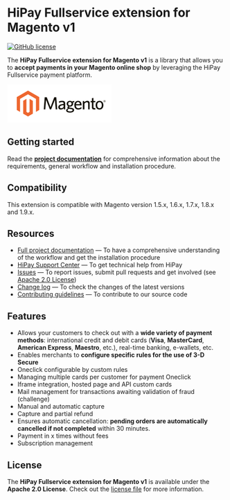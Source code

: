 # HiPay Fullservice extension for Magento v1

[![GitHub license](https://img.shields.io/badge/license-Apache%202-blue.svg)](https://raw.githubusercontent.com/hipay/hipay-wallet-cashout-mirakl-integration/master/LICENSE.md)

The **HiPay Fullservice extension for Magento v1** is a library that allows you to **accept payments in your Magento online shop** by leveraging the HiPay Fullservice payment platform.

![Magento](magento-logo.png)

## Getting started

Read the **[project documentation][doc-home]** for comprehensive information about the requirements, general workflow and installation procedure.

## Compatibility

This extension is compatible with Magento version 1.5.x, 1.6.x, 1.7.x, 1.8.x and 1.9.x.

## Resources
- [Full project documentation][doc-home] — To have a comprehensive understanding of the workflow and get the installation procedure
- [HiPay Support Center][hipay-help] — To get technical help from HiPay
- [Issues][project-issues] — To report issues, submit pull requests and get involved (see [Apache 2.0 License][project-license])
- [Change log][project-changelog] — To check the changes of the latest versions
- [Contributing guidelines][project-contributing] — To contribute to our source code

## Features

- Allows your customers to check out with a **wide variety of payment methods**: international credit and debit cards (**Visa**, **MasterCard**, **American Express**, **Maestro**, etc.), real-time banking, e-wallets, etc.
- Enables merchants to **configure specific rules for the use of 3-D Secure**
- Oneclick configurable by custom rules
- Managing multiple cards per customer for payment Oneclick
- Iframe integration, hosted page and API custom cards
- Mail management for transactions awaiting validation of fraud (challenge)
- Manual and automatic capture
- Capture and partial refund
- Ensures automatic cancellation: **pending orders are automatically cancelled if not completed** within 30 minutes.
- Payment in x times without fees
- Subscription management

## License

The **HiPay Fullservice extension for Magento v1** is available under the **Apache 2.0 License**. Check out the [license file][project-license] for more information.

[doc-home]: HiPayTPP-MagentoIntegrationGuide.pdf

[hipay-help]: http://help.hipay.com

[project-issues]: https://github.com/hipay/hipay-fullservice-sdk-magento1/issues
[project-license]: LICENSE.md
[project-changelog]: CHANGELOG.md
[project-contributing]: CONTRIBUTING.md
